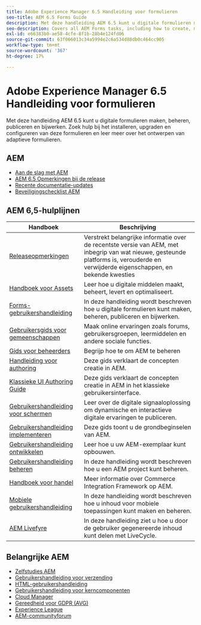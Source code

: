 ```yaml
---
title: Adobe Experience Manager 6.5 Handleiding voor formulieren
seo-title: AEM 6.5 Forms Guide
description: Met deze handleiding AEM 6.5 kunt u digitale formulieren maken, beheren, publiceren en bijwerken. Zoek hulp bij het installeren, upgraden en configureren van deze formulieren en leer meer over het ontwerpen van adaptieve formulieren.
seo-description: Covers all AEM Forms tasks, including how to create, manage, publish, and update digital forms.
exl-id: e66383b0-ae58-4cfe-8f1b-28b4e124fd06
source-git-commit: 63f066013c34a5994e2c6a534d88db0c464cc905
workflow-type: tm+mt
source-wordcount: '367'
ht-degree: 17%

---
```


# Adobe Experience Manager 6.5 Handleiding voor formulieren

Met deze handleiding AEM 6.5 kunt u digitale formulieren maken, beheren, publiceren en bijwerken. Zoek hulp bij het installeren, upgraden en configureren van deze formulieren en leer meer over het ontwerpen van adaptieve formulieren.

## AEM

* [Aan de slag met AEM](https://experienceleague.adobe.com/docs/experience-manager-65.html)
* [AEM 6.5 Opmerkingen bij de release](/help/release-notes/home.md)
* [Recente documentatie-updates](https://helpx.adobe.com/experience-manager/documentation-updates.html)
* [Beveiligingschecklist AEM](/help/sites-administering/security-checklist.md)

## AEM 6,5-hulplijnen

| Handboek | Beschrijving |
|--- |---|
| [Releaseopmerkingen](/help/release-notes/home.md) | Verstrekt belangrijke informatie over de recentste versie van AEM, met inbegrip van wat nieuwe, gesteunde platforms is, verouderde en verwijderde eigenschappen, en bekende kwesties |
| [Handboek voor Assets](/help/assets/home.md) | Leer hoe u digitale middelen maakt, beheert, levert en optimaliseert. |
| [Forms-gebruikershandleiding](/help/forms/home.md) | In deze handleiding wordt beschreven hoe u digitale formulieren kunt maken, beheren, publiceren en bijwerken. |
| [Gebruikersgids voor gemeenschappen](/help/communities/home.md) | Maak online ervaringen zoals forums, gebruikersgroepen, leermiddelen en andere sociale functies. |
| [Gids voor beheerders](/help/sites-administering/home.md) | Begrijp hoe te om AEM te beheren |
| [Handleiding voor authoring](/help/sites-authoring/home.md) | Deze gids verklaart de concepten creatie in AEM. |
| [Klassieke UI Authoring Guide](/help/sites-classic-ui-authoring/home.md) | Deze gids verklaart de concepten creatie in AEM in het klassieke gebruikersinterface. |
| [Gebruikershandleiding voor schermen](https://experienceleague.adobe.com/docs/experience-manager-screens/user-guide/aem-screens-introduction.html) | Leer over de digitale signaaloplossing om dynamische en interactieve digitale ervaringen te publiceren. |
| [Gebruikershandleiding implementeren](/help/sites-deploying/home.md) | Deze gids toont u de grondbeginselen van AEM. |
| [Gebruikershandleiding ontwikkelen](/help/sites-developing/home.md) | Leer hoe u uw AEM-exemplaar kunt opbouwen. |
| [Gebruikershandleiding beheren](/help/managing/home.md) | In deze handleiding wordt beschreven hoe u een AEM project kunt beheren. |
| [Handboek voor handel](/help/commerce/home.md) | Meer informatie over Commerce Integration Framework op AEM. |
| [Mobiele gebruikershandleiding](/help/mobile/home.md) | In deze handleiding wordt beschreven hoe u inhoud voor mobiele toepassingen kunt maken en beheren. |
| [AEM Livefyre](https://experienceleague.adobe.com/docs/livefyre/using/home.html) | In deze handleiding ziet u hoe u door de gebruiker gegenereerde inhoud kunt delen met LiveCycle. |

## Belangrijke AEM

* [Zelfstudies AEM](https://helpx.adobe.com/experience-manager/kt/index/aem-6-5-videos.html)
* [Gebruikershandleiding voor verzending](https://experienceleague.adobe.com/docs/experience-manager-dispatcher/using/dispatcher.html)
* [HTML-gebruikershandleiding](https://experienceleague.adobe.com/docs/experience-manager-htl/content/overview.html)
* [Gebruikershandleiding voor kerncomponenten](https://experienceleague.adobe.com/docs/experience-manager-core-components/using/introduction.html)
* [Cloud Manager](https://experienceleague.adobe.com/docs/experience-manager-cloud-manager/content/introduction.html)
* [Gereedheid voor GDPR (AVG)](/help/managing/data-protection-and-privacy.md)
* [Experience League](https://guided.adobe.com/?promoid=K42KVXHD&amp;mv=other#solutions/experience-manager)
* [AEM-communityforum](https://forums.adobe.com/community/experience-cloud/marketing-cloud/experience-manager)
